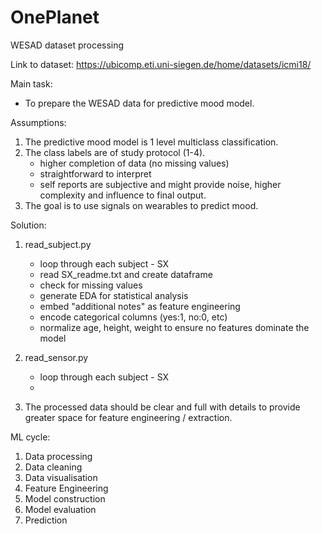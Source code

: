 # OnePlanet

WESAD dataset processing

Link to dataset: https://ubicomp.eti.uni-siegen.de/home/datasets/icmi18/ 

Main task: 
* To prepare the WESAD data for predictive mood model.

Assumptions:
1. The predictive mood model is 1 level multiclass classification.
2. The class labels are of study protocol (1-4).
    - higher completion of data (no missing values)
    - straightforward to interpret
    - self reports are subjective and might provide noise, higher complexity and influence to final output.
3. The goal is to use signals on wearables to predict mood. 

Solution: 
1. read_subject.py
    - loop through each subject - SX
    - read SX_readme.txt and create dataframe
    - check for missing values
    - generate EDA for statistical analysis
    - embed "additional notes" as feature engineering 
    - encode categorical columns (yes:1, no:0, etc)
    - normalize age, height, weight to ensure no features dominate the model

2. read_sensor.py
    - loop through each subject - SX
    - 
     
4. The processed data should be clear and full with details to provide greater space for feature engineering / extraction.



ML cycle:
1. Data processing
2. Data cleaning
3. Data visualisation
4. Feature Engineering
5. Model construction
6. Model evaluation
7. Prediction

